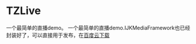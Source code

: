# TZLive
一个最简单的直播demo。
一个最简单的直播demo.IJKMediaFramework也已经封装好了，可以直接用于发布，在[百度云下载](https://pan.baidu.com/s/1nu8HV6p)
